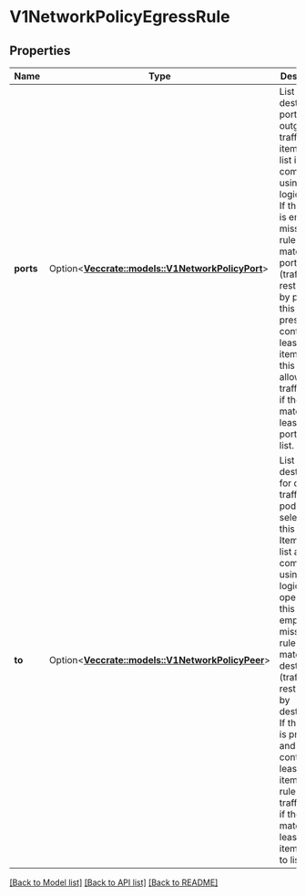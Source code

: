 # V1NetworkPolicyEgressRule

## Properties

Name | Type | Description | Notes
------------ | ------------- | ------------- | -------------
**ports** | Option<[**Vec<crate::models::V1NetworkPolicyPort>**](v1.NetworkPolicyPort.md)> | List of destination ports for outgoing traffic. Each item in this list is combined using a logical OR. If this field is empty or missing, this rule matches all ports (traffic not restricted by port). If this field is present and contains at least one item, then this rule allows traffic only if the traffic matches at least one port in the list. | [optional]
**to** | Option<[**Vec<crate::models::V1NetworkPolicyPeer>**](v1.NetworkPolicyPeer.md)> | List of destinations for outgoing traffic of pods selected for this rule. Items in this list are combined using a logical OR operation. If this field is empty or missing, this rule matches all destinations (traffic not restricted by destination). If this field is present and contains at least one item, this rule allows traffic only if the traffic matches at least one item in the to list. | [optional]

[[Back to Model list]](../README.md#documentation-for-models) [[Back to API list]](../README.md#documentation-for-api-endpoints) [[Back to README]](../README.md)


